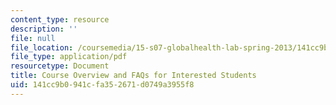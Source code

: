 ```yaml
---
content_type: resource
description: ''
file: null
file_location: /coursemedia/15-s07-globalhealth-lab-spring-2013/141cc9b0941cfa352671d0749a3955f8_MIT15_S07S13_overviewFAQ.pdf
file_type: application/pdf
resourcetype: Document
title: Course Overview and FAQs for Interested Students
uid: 141cc9b0-941c-fa35-2671-d0749a3955f8
---
```

